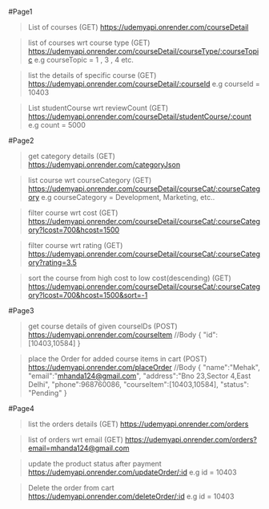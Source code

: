 #Page1
>List of courses (GET)
https://udemyapi.onrender.com/courseDetail

>list of courses wrt course type (GET)
https://udemyapi.onrender.com/courseDetail/courseType/:courseTopic
e.g
    courseTopic = 1 , 3 , 4 etc.

>list the details of specific course (GET)
https://udemyapi.onrender.com/courseDetail/:courseId
e.g
courseId = 10403

>List studentCourse wrt reviewCount (GET)
https://udemyapi.onrender.com/courseDetail/studentCourse/:count
e.g
count = 5000



#Page2

>get category details (GET)
https://udemyapi.onrender.com/categoryJson

>list course wrt courseCategory (GET)
https://udemyapi.onrender.com/courseDetail/courseCat/:courseCategory
e.g
    courseCategory = Development, Marketing, etc..

>filter course wrt cost (GET)
https://udemyapi.onrender.com/courseDetail/courseCat/:courseCategory?lcost=700&hcost=1500

>filter course wrt rating (GET)
https://udemyapi.onrender.com/courseDetail/courseCat/:courseCategory?rating=3.5

>sort the course from high cost to low cost(descending) (GET)
https://udemyapi.onrender.com/courseDetail/courseCat/:courseCategory?lcost=700&hcost=1500&sort=-1



#Page3

>get course details of given courseIDs (POST)
https://udemyapi.onrender.com/courseItem
//Body
{
    "id": [10403,10584]
}

>place the Order for added course items in cart (POST)
https://udemyapi.onrender.com/placeOrder
//Body
{
    "name":"Mehak",
    "email":"mhanda124@gmail.com",
    "address":"Bno 23,Sector 4,East Delhi",
    "phone":968760086,
    "courseItem":[10403,10584],
    "status": "Pending"
}

#Page4

>list the orders details (GET)
https://udemyapi.onrender.com/orders

>list of orders wrt email (GET)
https://udemyapi.onrender.com/orders?email=mhanda124@gmail.com

>update the product status after payment
https://udemyapi.onrender.com/updateOrder/:id
e.g
id = 10403

>Delete the order from cart
https://udemyapi.onrender.com/deleteOrder/:id
e.g
id = 10403




